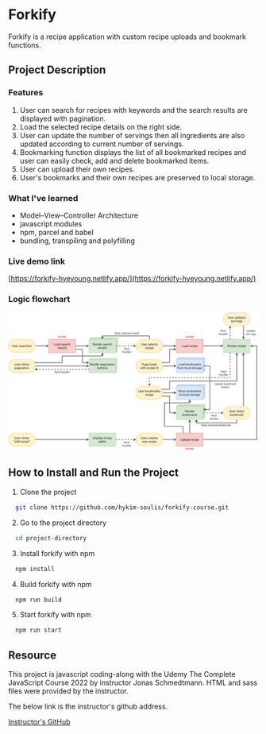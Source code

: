 # Forkify

Forkify is a recipe application with custom recipe uploads and bookmark functions.

## Project Description

### Features

1. User can search for recipes with keywords and the search results are displayed with pagination.
2. Load the selected recipe details on the right side.
3. User can update the number of servings then all ingredients are also updated according to current number of servings.
4. Bookmarking function displays the list of all bookmarked recipes and user can easily check, add and delete bookmarked items.
5. User can upload their own recipes.
6. User's bookmarks and their own recipes are preserved to local storage.

### What I've learned

- Model–View–Controller Architecture
- javascript modules
- npm, parcel and babel
- bundling, transpiling and polyfilling

### Live demo link

[https://forkify-hyeyoung.netlify.app/](https://forkify-hyeyoung.netlify.app/)

### Logic flowchart

![App Screenshot](https://github.com/hykim-soulis/forkify-course/blob/master/forkify-flowchart-part-3.png?raw=true)

## How to Install and Run the Project

1. Clone the project

```bash
  git clone https://github.com/hykim-soulis/forkify-course.git
```

2. Go to the project directory

```bash
  cd project-directory
```

3. Install forkify with npm

```bash
  npm install
```

4. Build forkify with npm

```bash
  npm run build
```

5. Start forkify with npm

```bash
  npm run start
```

## Resource

This project is javascript coding-along with the Udemy The Complete JavaScript Course 2022 by instructor Jonas Schmedtmann. HTML and sass files were provided by the instructor.

The below link is the instructor's github address.

[Instructor's GitHub](https://github.com/jonasschmedtmann/complete-javascript-course.git)
